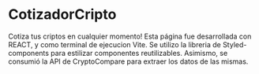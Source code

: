 
<h1>CotizadorCripto</h1>
Cotiza tus criptos en cualquier momento! Esta página fue desarrollada con REACT, y como terminal de ejecucion Vite. Se utilizo la libreria de Styled-components para estilizar componentes reutilizables. Asimismo, se consumió la API de CryptoCompare para extraer los datos de las mismas.